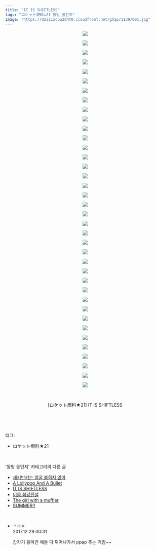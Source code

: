 ```yaml
---
title: "IT IS SHIFTLESS"
tags: "ロケット燃料★21 동방_동인지"
image: "https://d2ii1zcpu2dht0.cloudfront.net/ghap/1139/001.jpg"
---
```

<div class="article">
<p style="text-align: center; clear: none; float: none;"><img src="{{ site.imgserver9 }}/ghap/1139/001.jpg"/></p>
<p style="text-align: center; clear: none; float: none;"><img src="{{ site.imgserver9 }}/ghap/1139/002.jpg"/></p>
<p style="text-align: center; clear: none; float: none;"><img src="{{ site.imgserver9 }}/ghap/1139/003.jpg"/></p>
<p style="text-align: center; clear: none; float: none;"><img src="{{ site.imgserver9 }}/ghap/1139/004.jpg"/></p>
<p style="text-align: center; clear: none; float: none;"><img src="{{ site.imgserver9 }}/ghap/1139/005.jpg"/></p>
<p style="text-align: center; clear: none; float: none;"><img src="{{ site.imgserver9 }}/ghap/1139/006.jpg"/></p>
<p style="text-align: center; clear: none; float: none;"><img src="{{ site.imgserver9 }}/ghap/1139/007.jpg"/></p>
<p style="text-align: center; clear: none; float: none;"><img src="{{ site.imgserver9 }}/ghap/1139/008.jpg"/></p>
<p style="text-align: center; clear: none; float: none;"><img src="{{ site.imgserver9 }}/ghap/1139/009.jpg"/></p>
<p style="text-align: center; clear: none; float: none;"><img src="{{ site.imgserver9 }}/ghap/1139/010.jpg"/></p>
<p style="text-align: center; clear: none; float: none;"><img src="{{ site.imgserver9 }}/ghap/1139/011.jpg"/></p>
<p style="text-align: center; clear: none; float: none;"><img src="{{ site.imgserver9 }}/ghap/1139/012.jpg"/></p>
<p style="text-align: center; clear: none; float: none;"><img src="{{ site.imgserver9 }}/ghap/1139/013.jpg"/></p>
<p style="text-align: center; clear: none; float: none;"><img src="{{ site.imgserver9 }}/ghap/1139/014.jpg"/></p>
<p style="text-align: center; clear: none; float: none;"><img src="{{ site.imgserver9 }}/ghap/1139/015.jpg"/></p>
<p style="text-align: center; clear: none; float: none;"><img src="{{ site.imgserver9 }}/ghap/1139/016.jpg"/></p>
<p style="text-align: center; clear: none; float: none;"><img src="{{ site.imgserver9 }}/ghap/1139/017.jpg"/></p>
<p style="text-align: center; clear: none; float: none;"><img src="{{ site.imgserver9 }}/ghap/1139/018.jpg"/></p>
<p style="text-align: center; clear: none; float: none;"><img src="{{ site.imgserver9 }}/ghap/1139/019.jpg"/></p>
<p style="text-align: center; clear: none; float: none;"><img src="{{ site.imgserver9 }}/ghap/1139/020.jpg"/></p>
<p style="text-align: center; clear: none; float: none;"><img src="{{ site.imgserver9 }}/ghap/1139/021.jpg"/></p>
<p style="text-align: center; clear: none; float: none;"><img src="{{ site.imgserver9 }}/ghap/1139/022.jpg"/></p>
<p style="text-align: center; clear: none; float: none;"><img src="{{ site.imgserver9 }}/ghap/1139/023.jpg"/></p>
<p style="text-align: center; clear: none; float: none;"><img src="{{ site.imgserver9 }}/ghap/1139/024.jpg"/></p>
<p style="text-align: center; clear: none; float: none;"><img src="{{ site.imgserver9 }}/ghap/1139/025.jpg"/></p>
<p style="text-align: center; clear: none; float: none;"><img src="{{ site.imgserver9 }}/ghap/1139/026.jpg"/></p>
<p style="text-align: center; clear: none; float: none;"><img src="{{ site.imgserver9 }}/ghap/1139/027.jpg"/></p>
<p style="text-align: center; clear: none; float: none;"><img src="{{ site.imgserver9 }}/ghap/1139/028.jpg"/></p>
<p style="text-align: center; clear: none; float: none;"><img src="{{ site.imgserver9 }}/ghap/1139/029.jpg"/></p>
<p style="text-align: center; clear: none; float: none;"><img src="{{ site.imgserver9 }}/ghap/1139/030.jpg"/></p>
<p style="text-align: center; clear: none; float: none;"><img src="{{ site.imgserver9 }}/ghap/1139/031.jpg"/></p>
<p style="text-align: center; clear: none; float: none;"><img src="{{ site.imgserver9 }}/ghap/1139/032.jpg"/></p>
<p style="text-align: center; clear: none; float: none;"><img src="{{ site.imgserver9 }}/ghap/1139/033.jpg"/></p>
<p style="text-align: center; clear: none; float: none;"><img src="{{ site.imgserver9 }}/ghap/1139/034.jpg"/></p>
<p style="text-align: center; clear: none; float: none;"><img src="{{ site.imgserver9 }}/ghap/1139/035.jpg"/></p>
<p style="text-align: center; clear: none; float: none;"><img src="{{ site.imgserver9 }}/ghap/1139/036.jpg"/></p>
<p style="text-align: center; clear: none; float: none;"><img src="{{ site.imgserver9 }}/ghap/1139/037.jpg"/></p>
<p style="text-align: center; clear: none; float: none;"><img src="{{ site.imgserver9 }}/ghap/1139/038.jpg"/></p>
<p style="text-align: center; clear: none; float: none;"><br/></p>
<p style="text-align: center; clear: none; float: none;">[ロケット燃料★21] IT IS SHIFTLESS</p>
<p><br/></p>
</div><br/>
<div class="tagTrail">
<p>태그: </p>
<ul>
<li>ロケット燃料★21</li>
</ul>
</div><br/>
<div class="another">
<p>'동방 동인지' 카테고리의 다른 글</p>
<ul>
<li><a href="/ghap_1141">세키반키는 얼굴 붉히지 않아</a></li>
<li><a href="/ghap_1140">A Lollypop And A Bullet</a></li>
<li><a href="/ghap_1139">IT IS SHIFTLESS</a></li>
<li><a href="/ghap_1138">이몸 최강전설</a></li>
<li><a href="/ghap_1137">The girl with a muffler</a></li>
<li><a href="/ghap_1136">SUMMER!!</a></li>
</ul>
</div><br/>
<div class="cb_module cb_fluid">
<div class="cb_wrt cb_profile">
<div class="comment">
<ul>
<li class="cb_thumb_off" id="comment15162010">
<div class="cb_comment_area">
<div class="cb_info_area">
<div class="cb_section">
<span class="cb_nick_name">ㄱㅁㅎ</span>
</div>
<div class="cb_section">
<span class="cb_date">2017.12.29 00:31 </span>
</div>
</div>
<div class="cb_dsc_comment">
<p class="cb_dsc">
											갑자기 홍마관 애들 다 튀어나가서 ppap 추는 거임~~
										</p>
</div>
</div></li>
</ul>
</div>
</div><!-- commentList close -->
</div><br/>
